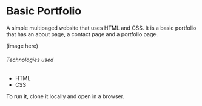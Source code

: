 # Basic Portfolio

A simple multipaged website that uses HTML and CSS. It is a basic portfolio that has an about page, a contact page and a portfolio page.

(image here)

###### Technologies used

* HTML
* CSS

To run it, clone it locally and open in a browser.

